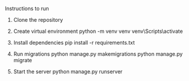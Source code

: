 Instructions to run

1. Clone the repository

 2. Create virtual environment
python -m venv venv
venv\Scripts\activate

 3. Install dependencies
pip install -r requirements.txt

4. Run migrations
python manage.py makemigrations
python manage.py migrate

5. Start the server
python manage.py runserver
